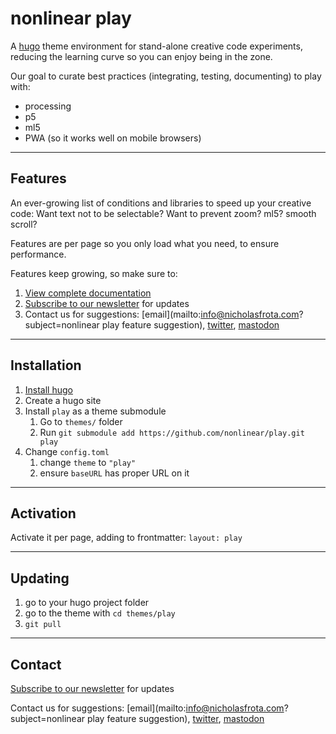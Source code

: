 # nonlinear play

A [hugo](https://gohugo.io/) theme environment for  stand-alone creative code experiments, reducing the learning curve so you can enjoy being in the zone.

Our goal to curate best practices (integrating, testing, documenting) to play with:

- processing
- p5
- ml5
- PWA (so it works well on mobile browsers)

---

## Features

An ever-growing list of conditions and libraries to speed up your creative code: Want text not to be selectable? Want to prevent zoom? ml5? smooth scroll?

Features are per page so you only load what you need, to ensure performance. 

Features keep growing, so make sure to:

1. [View complete documentation](features.md#features)
2. [Subscribe to our newsletter](https://tinyletter.com/nonlinear-play/) for updates
3. Contact us for suggestions: [email](mailto:info@nicholasfrota.com?subject=nonlinear play feature suggestion), [twitter](https://mastodon.social/@nonlinear), [mastodon](https://twitter.com/nonlinear)

---

## Installation

1. [Install hugo](https://gohugo.io/getting-started/installing/)
1. Create a hugo site
1. Install `play` as a theme submodule
	1. Go to `themes/` folder
	1. Run `git submodule add https://github.com/nonlinear/play.git play`
1. Change `config.toml`
	1. change `theme` to `"play"`
	1. ensure `baseURL` has proper URL on it

---

## Activation

Activate it per page, adding to frontmatter: `layout: play`

---

## Updating

1. go to your hugo project folder
1. go to the theme with `cd themes/play`
1. `git pull`

---

## Contact

[Subscribe to our newsletter](https://tinyletter.com/nonlinear-play/) for updates

Contact us for suggestions: [email](mailto:info@nicholasfrota.com?subject=nonlinear play feature suggestion), [twitter](https://mastodon.social/@nonlinear), [mastodon](https://twitter.com/nonlinear)

<!-- ## Troubleshoot: submodule + githubpages

Github generates flat blogs server-side, so submodule breaks because it renames folder with commit. flat blogs are meant to be client-side, so there's a way to prevent github from rebuilding it server-side:

1. force hugo to generate flat blog on `docs/` folder, instead of default `site/` 
1. add `publishDir = "docs"` on `config.toml`
1. on github settings, tell githubpages to point to `docs/` folder instead

---

## 

1. build hugo with `hugo`
1. push changes -->

<!-- ## Get informed

- [Subscribe to our newsletter](https://tinyletter.com/play/) for updates
- [Join our telegram group](https://t.me/joinchat/IZcW2U4HflaCQj1G) for questions, troubleshooting, etc -->
